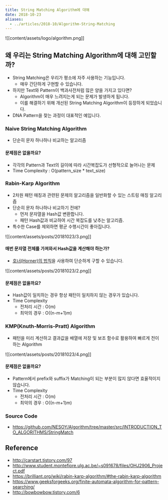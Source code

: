 ```yaml
---
title: String Matching Algorithm에 대해
date: 2018-10-23
aliases: 
  - ../articles/2018-10/Algorithm-String-Matching
---
```


![[content/assets/logo/algorithm.png]]

## 왜 우리는 String Matching Algorithm에 대해 고민할까?
- String Matching은 우리가 평소에 자주 사용하는 기능입니다.
    - 매우 간단하게 구현할 수 있습니다.
- 하지만 Text와 Pattern이 백과사전처럼 많은 양을 가지고 있다면?
    - Algorithm이 매우 느려지는게 되는 문제가 발생하게 됩니다.
    - 이를 해결하기 위해 개선된 String Matching Algorithm이 등장하게 되었습니다.
- DNA Pattern을 찾는 과정이 대표적인 예입니다.

### Naive String Matching Algorithm
- 단순히 문자 하나하나 비교하는 알고리즘

#### 문제점은 없을까요?
- 각각의 Pattern과 Text의 길이에 따라 시간복잡도가 선형적으로 늘어나는 문제
- Time Complexity : O(pattern_size * text_size)

### Rabin-Karp Algorithm
- 2차원 패턴 매칭과 관련된 문제의 알고리즘을 일반화할 수 있는 스트링 매칭 알고리즘
- 단순히 문자 하나하나 비교하기 전에?
    - 먼저 문자열을 Hash값 변환합니다.
    - 패턴 Hash값과 비교하여 시간 복잡도를 낮추는 알고리즘.
- 특수한 Case를 제외하면 평균 수행시간이 좋아집니다.

![[content/assets/posts/20181023/3.png]]

#### 매번 문자열 전체를 가져와서 Hash값을 계산해야 하는가?
- [호너(Horner)의 법칙](https://en.wikipedia.org/wiki/Horner%27s_method)을 사용하여 단순하게 구할 수 있습니다.

![[content/assets/posts/20181023/2.png]]


#### 문제점은 없을까요?
- Hash값이 일치하는 경우 항상 패턴이 일치하지 않는 경우가 있습니다.
- Time Complexity
    - 전처리 시간 : O(m)
    - 최악의 경우 : O((n-m+1)m)

### KMP(Knuth-Morris-Pratt) Algorithm
- 패턴을 미리 계산하고 결과값을 배열에 저장 및 보조 함수로 활용하여 빠르게 전이하는 Algorithm

![[content/assets/posts/20181023/4.png]]

#### 문제점은 없을까요?
- Pattern에서 prefix와 suffix가 Matching이 되는 부분이 많지 않다면 효율적이지 않습니다.
- Time Complexity
    - 전처리 시간 : O(m)
    - 최악의 경우 : O((n-m+1)m)


### Source Code
- <https://github.com/NESOY/Algorithm/tree/master/src/INTRODUCTION_TO_ALGORITHMS/StringMatch>

## Reference
- <http://carstart.tistory.com/97>
- <http://www.student.montefiore.ulg.ac.be/~s091678/files/OHJ2906_Project.pdf>
- <https://brilliant.org/wiki/rabin-karp-algorithm/#the-rabin-karp-algorithm>
- <https://www.geeksforgeeks.org/finite-automata-algorithm-for-pattern-searching/>
- <http://bowbowbow.tistory.com/6>

